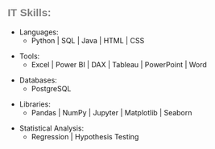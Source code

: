 <h2 style="color: gray; font-family: 'Oswald', sans-serif;">IT Skills:</h2>

<ul>
 <li>Languages:
   <ul>
     <li>Python | SQL | Java | HTML | CSS</li>
   </ul>
 </li>
</ul>

<ul>
 <li>Tools:
   <ul>
     <li>Excel | Power BI | DAX | Tableau | PowerPoint | Word</li>
   </ul>
 </li>
</ul>

<ul>
 <li>Databases:
   <ul>
     <li>PostgreSQL</li>
   </ul>
 </li>
</ul>

<ul>
 <li>Libraries:
   <ul>
     <li>Pandas | NumPy | Jupyter | Matplotlib | Seaborn</li>
   </ul>
 </li>
</ul>

<ul>
 <li>Statistical Analysis:
   <ul>
     <li>Regression | Hypothesis Testing</li>
   </ul>
 </li>
</ul>
